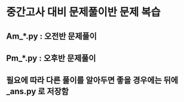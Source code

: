 # 중간고사 대비 문제풀이반 문제 복습

## Am_*.py : 오전반 문제풀이
## Pm_*.py : 오후반 문제풀이

## 필요에 따라 다른 풀이를 알아두면 좋을 경우에는 뒤에 _ans.py 로 저장함